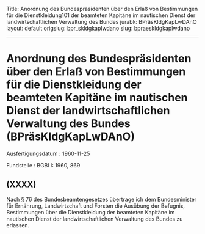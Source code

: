 Title: Anordnung des Bundespräsidenten über den Erlaß von Bestimmungen für die Dienstkleidung101
  der beamteten Kapitäne im nautischen Dienst der landwirtschaftlichen Verwaltung
  des Bundes
jurabk: BPräsKldgKapLwDAnO
layout: default
origslug: bpr_skldgkaplwdano
slug: bpraeskldgkaplwdano

---

# Anordnung des Bundespräsidenten über den Erlaß von Bestimmungen für die Dienstkleidung der beamteten Kapitäne im nautischen Dienst der landwirtschaftlichen Verwaltung des Bundes (BPräsKldgKapLwDAnO)

Ausfertigungsdatum
:   1960-11-25

Fundstelle
:   BGBl I: 1960, 869



## (XXXX)

Nach § 76 des Bundesbeamtengesetzes übertrage ich dem Bundesminister
für Ernährung, Landwirtschaft und Forsten die Ausübung der Befugnis,
Bestimmungen über die Dienstkleidung der beamteten Kapitäne im
nautischen Dienst der landwirtschaftlichen Verwaltung des Bundes zu
erlassen.

